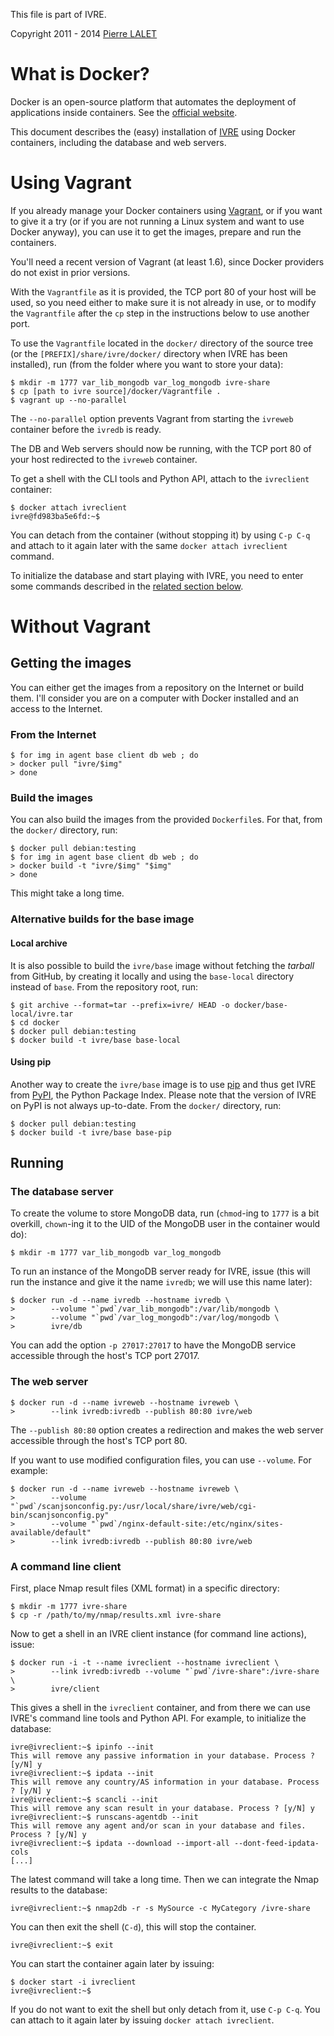 This file is part of IVRE.

Copyright 2011 - 2014 [Pierre LALET](mailto:pierre.lalet@cea.fr)

# What is Docker? #

Docker is an open-source platform that automates the deployment of
applications inside containers. See the [official
website](http://www.docker.com/).

This document describes the (easy) installation of [IVRE](README.md)
using Docker containers, including the database and web servers.

# Using Vagrant #

If you already manage your Docker containers using
[Vagrant](https://www.vagrantup.com/), or if you want to give it a try
(or if you are not running a Linux system and want to use Docker
anyway), you can use it to get the images, prepare and run the
containers.

You'll need a recent version of Vagrant (at least 1.6), since Docker
providers do not exist in prior versions.

With the `Vagrantfile` as it is provided, the TCP port 80 of your host
will be used, so you need either to make sure it is not already in
use, or to modify the `Vagrantfile` after the `cp` step in the
instructions below to use another port.

To use the `Vagrantfile` located in the `docker/` directory of the
source tree (or the `[PREFIX]/share/ivre/docker/` directory when IVRE
has been installed), run (from the folder where you want to store your
data):

    $ mkdir -m 1777 var_lib_mongodb var_log_mongodb ivre-share
	$ cp [path to ivre source]/docker/Vagrantfile .
	$ vagrant up --no-parallel

The `--no-parallel` option prevents Vagrant from starting the
`ivreweb` container before the `ivredb` is ready.

The DB and Web servers should now be running, with the TCP port 80 of
your host redirected to the `ivreweb` container.

To get a shell with the CLI tools and Python API, attach to the
`ivreclient` container:

    $ docker attach ivreclient
    ivre@fd983ba5e6fd:~$

You can detach from the container (without stopping it) by using `C-p
C-q` and attach to it again later with the same `docker attach
ivreclient` command.

To initialize the database and start playing with IVRE, you need to
enter some commands described in the
[related section below](#a-command-line-client).

# Without Vagrant #

## Getting the images ##

You can either get the images from a repository on the Internet or
build them. I'll consider you are on a computer with Docker installed
and an access to the Internet.

### From the Internet ###

    $ for img in agent base client db web ; do
    > docker pull "ivre/$img"
    > done

### Build the images ###

You can also build the images from the provided `Dockerfile`s. For
that, from the `docker/` directory, run:

    $ docker pull debian:testing
    $ for img in agent base client db web ; do
    > docker build -t "ivre/$img" "$img"
    > done

This might take a long time.

### Alternative builds for the base image ###

#### Local archive ####

It is also possible to build the `ivre/base` image without fetching
the *tarball* from GitHub, by creating it locally and using the
`base-local` directory instead of `base`. From the repository root,
run:

    $ git archive --format=tar --prefix=ivre/ HEAD -o docker/base-local/ivre.tar
    $ cd docker
    $ docker pull debian:testing
    $ docker build -t ivre/base base-local

#### Using pip ####

Another way to create the `ivre/base` image is to use
[pip](https://pypi.python.org/pypi/pip) and thus get IVRE from
[PyPI](https://pypi.python.org), the Python Package Index. Please note
that the version of IVRE on PyPI is not always up-to-date. From the
`docker/` directory, run:

    $ docker pull debian:testing
    $ docker build -t ivre/base base-pip

## Running ##

### The database server ###

To create the volume to store MongoDB data, run (`chmod`-ing to `1777`
is a bit overkill, `chown`-ing it to the UID of the MongoDB user in
the container would do):

    $ mkdir -m 1777 var_lib_mongodb var_log_mongodb

To run an instance of the MongoDB server ready for IVRE, issue (this
will run the instance and give it the name `ivredb`; we will use this
name later):

    $ docker run -d --name ivredb --hostname ivredb \
    >        --volume "`pwd`/var_lib_mongodb":/var/lib/mongodb \
    >        --volume "`pwd`/var_log_mongodb":/var/log/mongodb \
    >        ivre/db

You can add the option `-p 27017:27017` to have the MongoDB service
accessible through the host's TCP port 27017.

### The web server ###

    $ docker run -d --name ivreweb --hostname ivreweb \
    >        --link ivredb:ivredb --publish 80:80 ivre/web

The `--publish 80:80` option creates a redirection and makes the web
server accessible through the host's TCP port 80.

If you want to use modified configuration files, you can use
`--volume`. For example:

    $ docker run -d --name ivreweb --hostname ivreweb \
    >        --volume "`pwd`/scanjsonconfig.py:/usr/local/share/ivre/web/cgi-bin/scanjsonconfig.py"
    >        --volume "`pwd`/nginx-default-site:/etc/nginx/sites-available/default"
    >        --link ivredb:ivredb --publish 80:80 ivre/web

### A command line client ###

First, place Nmap result files (XML format) in a specific directory:

    $ mkdir -m 1777 ivre-share
    $ cp -r /path/to/my/nmap/results.xml ivre-share

Now to get a shell in an IVRE client instance (for command line
actions), issue:

    $ docker run -i -t --name ivreclient --hostname ivreclient \
    >        --link ivredb:ivredb --volume "`pwd`/ivre-share":/ivre-share \
    >        ivre/client

This gives a shell in the `ivreclient` container, and from there we
can use IVRE's command line tools and Python API. For example, to
initialize the database:

    ivre@ivreclient:~$ ipinfo --init
    This will remove any passive information in your database. Process ? [y/N] y
    ivre@ivreclient:~$ ipdata --init
    This will remove any country/AS information in your database. Process ? [y/N] y
    ivre@ivreclient:~$ scancli --init
    This will remove any scan result in your database. Process ? [y/N] y
    ivre@ivreclient:~$ runscans-agentdb --init
    This will remove any agent and/or scan in your database and files. Process ? [y/N] y
    ivre@ivreclient:~$ ipdata --download --import-all --dont-feed-ipdata-cols
    [...]

The latest command will take a long time. Then we can integrate the
Nmap results to the database:

    ivre@ivreclient:~$ nmap2db -r -s MySource -c MyCategory /ivre-share

You can then exit the shell (`C-d`), this will stop the
container.

    ivre@ivreclient:~$ exit

You can start the container again later by issuing:

    $ docker start -i ivreclient
    ivre@ivreclient:~$

If you do not want to exit the shell but only detach from it, use `C-p
C-q`. You can attach to it again later by issuing `docker attach
ivreclient`.
